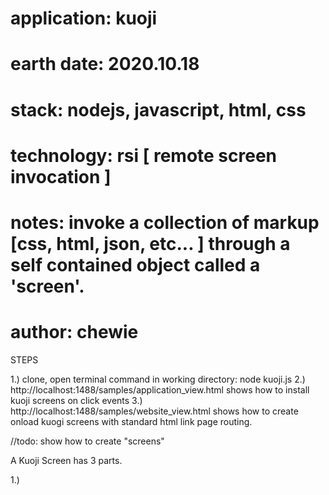 # application: kuoji
# earth date: 2020.10.18
# stack: nodejs, javascript, html, css
# technology: rsi [ remote screen invocation ]
# notes: invoke a collection of markup [css, html, json, etc... ] through a self contained object called a 'screen'.
# author: chewie

STEPS

1.) clone, open terminal command in working directory: node kuoji.js
2.) http://localhost:1488/samples/application_view.html
    shows how to install kuoji screens on click events
3.) http://localhost:1488/samples/website_view.html
    shows how to create onload kuogi screens with standard html link page routing.


//todo: show how to create "screens"

A Kuoji Screen has 3 parts.

1.) <style>
2.) <script>
3.) standard html markup
